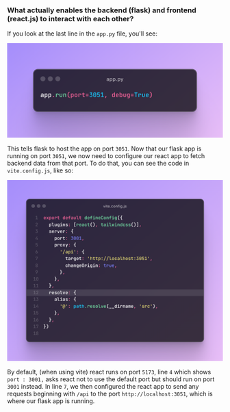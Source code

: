 ### What actually enables the backend (flask) and frontend (react.js) to interact with each other?
If you look at the last line in the `app.py` file, you'll see:

![main.py](../assets/app.py.png)

This tells flask to host the app on port `3051`. Now that our flask app is running on port `3051`, we now need to configure our react app to fetch backend data from that port. To do that, you can see the code in `vite.config.js`, like so:

![vite.config.js](../assets/vite.config.js.png)

By default, (when using vite) react runs on port `5173`, line `4` which shows `port : 3001,` asks react not to use the default port but should run on port `3001` instead.
In line `7`, we then configured the react app to send any requests beginning with `/api` to the port `http://localhost:3051`, which is where our flask app is running.

